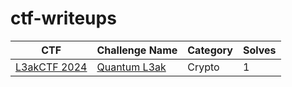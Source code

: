 # ctf-writeups

| CTF                               | Challenge Name                                   | Category | Solves |
|-----------------------------------|--------------------------------------------------|----------|--------|
| [L3akCTF 2024](./L3akCTF%202024/) | [Quantum L3ak](./L3akCTF%202024/Quantum%20L3ak/) | Crypto   | 1      |
